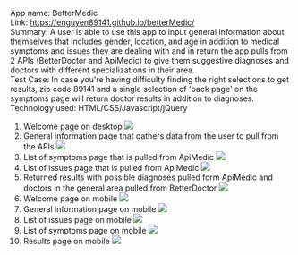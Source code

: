 App name: BetterMedic  
Link: https://enguyen89141.github.io/betterMedic/  
Summary: A user is able to use this app to input general information about themselves that includes gender, location, and age in addition to medical symptoms and issues they are dealing with and in return the app pulls from 2 APIs (BetterDoctor and ApiMedic) to give them suggestive diagnoses and doctors with different specializations in their area.  
Test Case: In case you're having difficulty finding the right selections to get results, zip code 89141 and a single selection of 'back page' on the symptoms page will return doctor results in addition to diagnoses.  
Technology used: HTML/CSS/Javascript/jQuery  
1. Welcome page on desktop
![](./images/desktop1.png?raw=true )  
2. General information page that gathers data from the user to pull from the APIs
![](./images/desktop2.png?raw=true )  
3. List of symptoms page that is pulled from ApiMedic
![](./images/desktop3.png?raw=true )  
4. List of issues page that is pulled from ApiMedic
![](./images/desktop4.png?raw=true )  
5. Returned results with possible diagnoses pulled form ApiMedic and doctors in the general area pulled from BetterDoctor
![](./images/desktop5.png?raw=true )  
6. Welcome page on mobile
![](./images/mobile.png?raw=true )  
7. General information page on mobile
![](./images/mobile1.png?raw=true )  
8. List of issues page on mobile
![](./images/mobile2.png?raw=true )  
9. List of symptoms page on mobile
![](./images/mobile3.png?raw=true )  
10. Results page on mobile
![](./images/mobile4.png?raw=true )  
 
